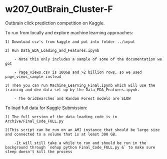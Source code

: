 # w207_OutBrain_Cluster-F

Outbrain click prediction competition on Kaggle.

To run from locally and explore machine learning approaches:

	1) Download csv's from kaggle and put into folder ../input  

	2) Run Data_EDA_Loading_and_Features.ipynb  

		- Note this only includes a sample of some of the documentation we got

		- Page_views.csv is 100GB and >2 billion rows, so we used page_views_sample instead

	3) Then you can run Machine_Learning_Final.ipynb which will use the training and dev data set up by the Data_EDA_Features.ipynb.

		- The GridSearches and Random Forest models are SLOW

To load full data for Kaggle Submission:

	1) The full version of the data loading code is in Archive/Final_Code_FULL.py 
 
	2)This script can be run on an AMI instance that should be large size and connected to a volume that is at least 300 GB. 

		-It will still take a while to run and should be run in the background through `nohup python Final_Code_FULL.py &` to make sure sleep doesn't kill the process
